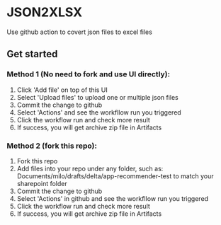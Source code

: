 # JSON2XLSX

Use github action to covert json files to excel files

## Get started
### Method 1 (No need to fork and use UI directly):
1. Click 'Add file' on top of this UI
2. Select 'Upload files' to upload one or multiple json files
3. Commit the change to github
4. Select 'Actions' and see the workfllow run you triggered
5. Click the workflow run and check more result
6. If success, you will get archive zip file in Artifacts

### Method 2 (fork this repo):
1. Fork this repo
2. Add files into your repo under any folder, such as: Documents/milo/drafts/delta/app-recommender-test to match your sharepoint folder
3. Commit the change to github
4. Select 'Actions' in github and see the workfllow run you triggered
5. Click the workflow run and check more result
6. If success, you will get archive zip file in Artifacts